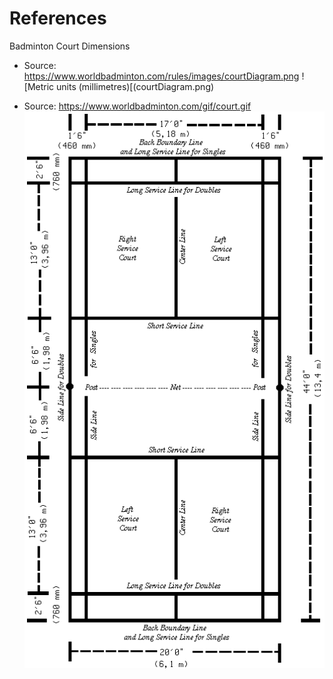 # References

Badminton Court Dimensions

* Source: https://www.worldbadminton.com/rules/images/courtDiagram.png
  ![Metric units (millimetres)[(courtDiagram.png)

* Source: https://www.worldbadminton.com/gif/court.gif
  ![Imperial units (feet-inches)](court.gif)
